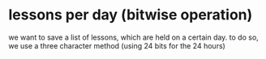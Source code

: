 # lessons per day (bitwise operation)
we want to save a list of lessons, which are held on a certain day. to do so, we use a three character method (using 24 bits for the 24 hours)
